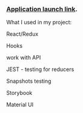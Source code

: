 ###  [Application launch link](https://kovernikov.github.io/Todolist_Viktor/).

What I used in my project:

React/Redux

Hooks

work with API

JEST - testing for reducers

Snapshots testing

Storybook

Material UI
